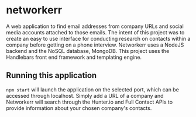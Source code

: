 # networkerr
A web application to find email addresses from company URLs and social media accounts attached to those emails. The intent of this project was to create an easy to use interface for conducting research on contacts within a company before getting on a phone interview. Networkerr uses a NodeJS backend and the NoSQL database, MongoDB. This project uses the Handlebars front end framework and templating engine.

## Running this application
`npm start` will launch the application on the selected port, which can be accessed through localhost. Simply add a URL of a company and Networkerr will search through the Hunter.io and Full Contact APIs to provide information about your chosen company's contacts.
